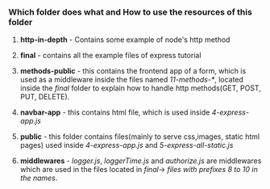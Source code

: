 ### Which folder does what and How to use the resources of this folder

1. **http-in-depth** - Contains some example of node\'s http method

2. **final** - contains all the example files of express tutorial

3. **methods-public** - this contains the frontend app of a form, which is used as a middleware inside the files named  *11-methods-\**, located inside the *final* folder to explain how to handle http methods(GET, POST, PUT, DELETE).

4. **navbar-app** - this contains html file, which is used inside  *4-express-app.js*

5. **public** - this folder contains files(mainly to serve css,images, static html pages) used inside  *4-express-app.js* and  *5-express-all-static.js*

6. **middlewares** - *logger.js*,  *loggerTime.js* and  *authorize.js* are middlewares which are used in the files located in *final*-> *files with prefixes 8 to 10 in the names*.